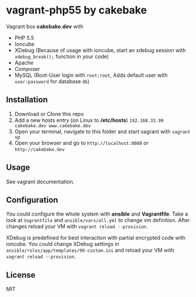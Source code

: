 vagrant-php55 by cakebake
=========================

Vagrant box **cakebake.dev** with

-	PHP 5.5
-	Ioncube
-	XDebug (Because of usage with ioncube, start an xdebug session with `xdebug_break();` function in your code)
-	Apache
-	Composer
-	MySQL (Root-User login with `root:root`, Adds default user with `user:password` for database `db`\)

Installation
------------

1.	Download or Clone this repo
2.	Add a new hosts entry (on Linux to **/etc/hosts**) `192.168.33.99 cakebake.dev www.cakebake.dev`
3.	Open your terminal, navigate to this folder and start vagrant with `vagrant up`
4.	Open your browser and go to `http://localhost:8080` or `http://cakebake.dev`

Usage
-----

See vagrant documentation.

Configuration
-------------

You could configure the whole system with **ansible** and **Vagrantfile**. Take a look at `Vagrantfile` and `ansible/vars/all.yml` to change vm definition. After changes reload your VM with `vagrant reload --provision`.

XDebug is predefined for best interaction with partial encrypted code with ioncube. You could change XDebug settings in `ansible/roles/app/templates/99-custom.ini` and reload your VM with `vagrant reload --provision`.

License
-------

MIT
